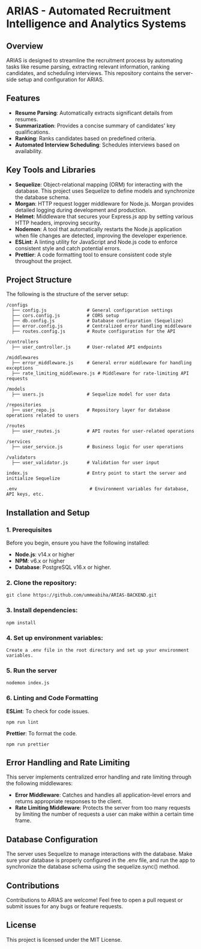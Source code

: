 # ARIAS - Automated Recruitment Intelligence and Analytics Systems

## Overview
ARIAS is designed to streamline the recruitment process by automating tasks like resume parsing, extracting relevant information, ranking candidates, and scheduling interviews. This repository contains the server-side setup and configuration for ARIAS.

## Features
- **Resume Parsing**: Automatically extracts significant details from resumes.
- **Summarization**: Provides a concise summary of candidates' key qualifications.
- **Ranking**: Ranks candidates based on predefined criteria.
- **Automated Interview Scheduling**: Schedules interviews based on availability.

## Key Tools and Libraries
- **Sequelize**: Object-relational mapping (ORM) for interacting with the database. This project uses Sequelize to define models and synchronize the database schema.
- **Morgan**: HTTP request logger middleware for Node.js. Morgan provides detailed logging during development and production.
- **Helmet**: Middleware that secures your Express.js app by setting various HTTP headers, improving security.
- **Nodemon**: A tool that automatically restarts the Node.js application when file changes are detected, improving the developer experience.
- **ESLint**: A linting utility for JavaScript and Node.js code to enforce consistent style and catch potential errors.
- **Prettier**: A code formatting tool to ensure consistent code style throughout the project.

## Project Structure
The following is the structure of the server setup:

    /configs
      ├── config.js               # General configuration settings
      ├── cors.config.js          # CORS setup
      ├── db.config.js            # Database configuration (Sequelize)
      ├── error.config.js         # Centralized error handling middleware
      ├── routes.config.js        # Route configuration for the API
    
    /controllers
      ├── user_controller.js      # User-related API endpoints
    
    /middlewares
      ├── error_middleware.js     # General error middleware for handling exceptions
      ├── rate_limiting_middleware.js # Middleware for rate-limiting API requests
    
    /models
      ├── users.js                # Sequelize model for user data
    
    /repositories
      ├── user_repo.js            # Repository layer for database operations related to users
    
    /routes
      ├── user_routes.js          # API routes for user-related operations
    
    /services
      ├── user_service.js         # Business logic for user operations
    
    /validators
      ├── user_validator.js       # Validation for user input
    
    index.js                      # Entry point to start the server and initialize Sequelize
    
    .env                           # Environment variables for database, API keys, etc.

## Installation and Setup
### 1. Prerequisites
Before you begin, ensure you have the following installed:
- **Node.js**: v14.x or higher
- **NPM**: v6.x or higher
- **Database**: PostgreSQL v16.x or higher.
  
### 2. Clone the repository:
    git clone https://github.com/ummeabiha/ARIAS-BACKEND.git
### 3. Install dependencies:
    npm install
### 4. Set up environment variables:
    Create a .env file in the root directory and set up your environment variables.
### 5. Run the server
    nodemon index.js
### 6. Linting and Code Formatting
**ESLint**: To check for code issues.
    
    npm run lint

**Prettier**: To format the code.
    
    npm run prettier


## Error Handling and Rate Limiting
This server implements centralized error handling and rate limiting through the following middlewares:
- **Error Middleware**: Catches and handles all application-level errors and returns appropriate responses to the client.
- **Rate Limiting Middleware**: Protects the server from too many requests by limiting the number of requests a user can make within a certain time frame.

## Database Configuration
The server uses Sequelize to manage interactions with the database. Make sure your database is properly configured in the .env file, and run the app to synchronize the database schema using the sequelize.sync() method.

## Contributions
Contributions to ARIAS are welcome! Feel free to open a pull request or submit issues for any bugs or feature requests.

## License
This project is licensed under the MIT License.

